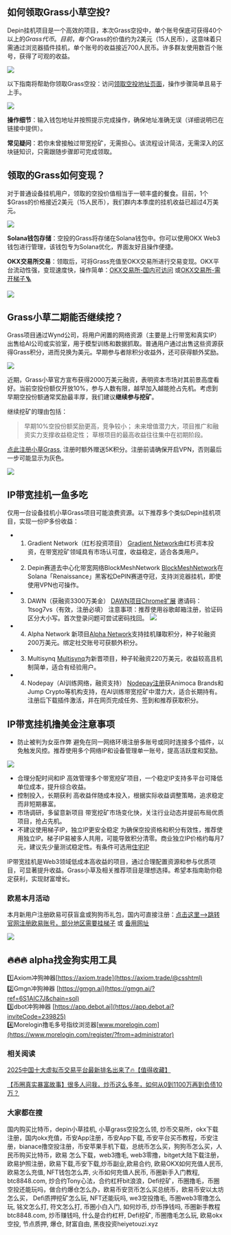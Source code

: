 ## 如何领取Grass小草空投?
Depin挂机项目是一个高效的项目，本次Grass空投中，单个账号保底可获得40个以上的$Grass代币。目前，每个$Grass的价值约为2美元（15人民币），这意味着只需通过浏览器插件挂机，单个账号的收益接近700人民币。许多群友使用数百个账号，获得了可观的收益。

![](https://ac63e02.webp.li/depingrass001.png)

以下指南将帮助你领取Grass空投：访问[领取空投地址页面](https://grassfoundation.io/claim)，操作步骤简单且易于上手。

![](https://ac63e02.webp.li/depingrass003.jpg)

**操作细节**：输入钱包地址并按照提示完成操作，确保地址准确无误（详细说明已在链接中提供）。

**常见疑问**：若你未曾接触过带宽挖矿，无需担心。该流程设计简洁，无需深入的区块链知识，只需跟随步骤即可完成领取。

## 领取的Grass如何变现？
对于普通设备挂机用户，领取的空投价值相当于一顿丰盛的餐食。目前，1个$Grass的价格接近2美元（15人民币），我们群内本季度的挂机收益已超过4万美元。

![](https://ac63e02.webp.li/depingrass004.jpg)

**Solana钱包存储**：空投的Grass将存储在Solana钱包中。你可以使用OKX Web3钱包进行管理，该钱包专为Solana优化，界面友好且操作便捷。

**OKX交易所交易**：领取后，可将Grass充值至OKX交易所进行交易变现。OKX平台流动性强，变现速度快，操作简单：[OKX交易所-国内可访问](https://www.chouyi.pro/join/18639032) 或[OKX交易所-需开梯子🪜](https://www.okx.com/cn/join/18639032)

![](https://ac63e02.webp.li/depingrass005.png)

## Grass小草二期能否继续挖？
Grass项目通过Wynd公司，将用户闲置的网络资源（主要是上行带宽和真实IP）出售给AI公司或实验室，用于模型训练和数据抓取。普通用户通过出售这些资源获得Grass积分，进而兑换为美元。早期参与者除积分收益外，还可获得额外奖励。

![](https://ac63e02.webp.li/depingrass006.png)

近期，Grass小草官方宣布获得2000万美元融资，表明资本市场对其前景高度看好。当前空投份额仅开放10%，参与人数有限，越早加入越能抢占先机。考虑到早期空投份额通常奖励最丰厚，我们建议**继续参与挖矿**。

继续挖矿的理由包括：

>早期10%空投份额奖励更高，竞争较小；
未来增值潜力大，项目推广和融资实力支撑收益稳定性；
草根项目的最高收益往往集中在初期阶段。

[点此注册小草Grass](https://app.getgrass.io/register/?referralCode=LJhetvCEXgT1wJW), 注册时额外赠送5K积分。注册前请确保开启VPN，否则最后一步可能显示为灰色。

![](https://ac63e02.webp.li/depingrass007.jpg)

## IP带宽挂机一鱼多吃
仅用一台设备挂机小草Grass项目可能浪费资源。以下推荐多个类似Depin挂机项目，实现一份IP多份收益：

- 1. Gradient Network（红杉投资项目）
[Gradient Network](https://app.gradient.network/signup?code=FF5A2W)由红杉资本投资，在带宽挖矿领域具有市场认可度，收益稳定，适合各类用户。

- 2. Depin赛道去中心化带宽网络BlockMeshNetwork 
[BlockMeshNetwork](https://app.blockmesh.xyz/register?invite_code=bot)在Solana「Renaissance」黑客松DePIN赛道夺冠，支持浏览器挂机，即使使用VPN也可操作。

- 3. DAWN（获融资3300万美金）
[DAWN项目Chrome扩展](https://chromewebstore.google.com/detail/dawn-validator-chrome-ext/fpdkjdnhkakefebpekbdhillbhonfjjp?authuser=0&hl=en&pli=1)
邀请码：1tsog7vs（有效，注册必填）
注意事项：推荐使用谷歌邮箱注册，验证码区分大小写。首次登录问题可尝试密码找回。
![](https://ac63e02.webp.li/depingrass008.jpg)

- 4. Alpha Network 
新项目[Alpha Network](https://alphaos.net/point?invite=0FPTPN)支持挂机赚取积分，种子轮融资200万美元。绑定社交账号可获额外积分。

- 3. Multisynq
[Multisynq](https://multisynq.io/auth?referral=7a978b448b1ce7cd)为新晋项目，种子轮融资220万美元，收益较高且机制简单，适合有经验用户。

- 4. Nodepay（AI训练网络，融资支持）
[Nodepay注册](https://app.nodepay.ai/register?ref=TWBAaQd8Iy4q6DJ)获Animoca Brands和Jump Crypto等机构支持，在AI训练带宽挖矿中潜力大，适合长期持有。注册后下载插件激活，并在网页完成任务、签到和推荐获取积分。

## IP带宽挂机撸美金注意事项
- 防止被判为女巫作弊
避免在同一网络环境注册多账号或同时连接多个插件，以免触发风控。推荐使用多个网络IP和设备管理单一账号，提高活跃度和奖励。

![](https://ac63e02.webp.li/depingrass009.jpg)

- 合理分配时间和IP
高效管理多个带宽挖矿项目，一个稳定IP支持多平台可降低单位成本，提升综合收益。
- 控制投入，长期获利
高收益伴随成本投入，根据实际收益调整策略，追求稳定而非短期暴富。
- 市场调研，多留意新项目
带宽挖矿市场变化快，关注行业动态并提前布局优质项目，抢占先机。
- 不建议使用梯子IP，独立IP更安全稳定
为确保空投资格和积分有效性，推荐使用独立IP。梯子IP易被多人共用，可能导致积分清零。商业独立IP价格约每月7元，建议先少量测试稳定性。有条件可选用[住宅IP](https://shuziren.github.io/ssrvps/)

IP带宽挂机是Web3领域低成本高收益的项目，通过合理配置资源和参与优质项目，可显著提升收益。Grass小草及相关推荐项目是理想选择。希望本指南助你稳定获利，实现财富增长。

### 欧易本月活动
本月新用户注册欧易可获盲盒或狗狗币礼包，国内可直接注册：[点击这里–>跳转官网注册欧易账号，部分地区需要挂梯子](https://www.okx.com/zh-hans/join/74873351) 或 [备用网址](https://www.chouyi.world/zh-hans/join/18639032)

[![](https://fe095ec.webp.li/top-10-exchanges-001.jpg)](https://www.chouyi.world/zh-hans/join/18639032)

## 🔥🔥🔥 alpha找金狗实用工具
1️⃣Axiom冲狗神器[https://axiom.trade](https://axiom.trade/@csshtml)  
2️⃣Gmgn冲狗神器 [https://gmgn.ai](https://gmgn.ai/?ref=6S1AIC7J&chain=sol)  
3️⃣dbot冲狗神器 [https://app.debot.ai](https://app.debot.ai?inviteCode=239825)  
4️⃣Morelogin撸毛多号指纹浏览器[www.morelogin.com](https://www.morelogin.com/register/?from=administrator)  

### 相关阅读
[2025中国十大虚拟币交易平台最新排名出来了🔥【值得收藏】](https://btc8848.com/top-10-exchanges/)

[【币圈真实暴富故事】很多人问我，炒币这么多年，如何从0到1100万再到负债10万？](https://heiyetouzi.xyz/biquanstory001/)

###  大家都在搜
国内购买比特币，depin小草挂机, 小草grass空投怎么领, 炒币交易所，okx下载注册，国内okx充值，币安App注册，币安App下载, 币安平台买币教程，币安注册，bianace撸空投注册，币安苹果手机下载，总统币怎么买，狗狗币怎么买，人民币购买比特币，欧易 怎么下载，web3撸毛, web3零撸，bitget大陆下载注册，欧易护照注册，欧易下载,币安下载,炒币副业,欧易合约, 欧易OKX如何充值人民币, 欧易怎么充值, NFT钱包怎么弄, 火币如何充值人民币, 币圈新手入门教程, btc8848.com, 炒合约Tony心法，合约杠杆bit浪浪，Defi挖矿，币圈撸毛，币圈空投还能玩吗，做合约爆仓怎么办，欧易币安货币怎么买总统币，欧易币安以太坊怎么买， Defi质押挖矿怎么玩, NFT还能玩吗, we3空投撸毛, 币圈web3零撸怎么玩, 铭文怎么打, 符文怎么打, 币圈小白入门, 如何炒币, 炒币挣钱吗, 币圈新手教程btc8848.com, 炒币赚钱吗, 什么是合约杠杆, Defi挖矿, 币圈撸毛怎么玩, 欧易okx空投, 节点质押, 爆仓, 财富自由, 黑夜投资heiyetouzi.xyz